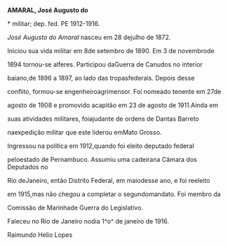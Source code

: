 **AMARAL, José Augusto do**



\* militar; dep. fed. PE 1912-1916.



*José Augusto do Amaral* nasceu em 28 dejulho de 1872.



Iniciou sua vida militar em 8de setembro de 1890. Em 3 de novembrode

1894 tornou-se alferes. Participou daGuerra de Canudos no interior

baiano,de 1896 a 1897, ao lado das tropasfederais. Depois desse

conflito, formou-se engenheiroagrimensor. Foi nomeado tenente em 27de

agosto de 1908 e promovido acapitão em 23 de agosto de 1911.Ainda em

suas atividades militares, foiajudante de ordens de Dantas Barreto

naexpedição militar que este liderou emMato Grosso.



Ingressou na política em 1912,quando foi eleito deputado federal

peloestado de Pernambuco. Assumiu uma cadeirana Câmara dos Deputados no

Rio deJaneiro, então Distrito Federal, em maiodesse ano, e foi reeleito

em 1915,mas não chegou a completar o segundomandato. Foi membro da

Comissão de Marinhade Guerra do Legislativo.



Faleceu no Rio de Janeiro nodia 1^o^ de janeiro de 1916.



Raimundo Helio Lopes



